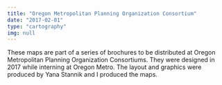 ```yaml
---
title: "Oregon Metropolitan Planning Organization Consortium"
date: "2017-02-01"
type: "cartography"
img: null
---
```


These maps are part of a series of brochures to be distributed at Oregon Metropolitan Planning Organization Consortiums. They were designed in 2017 while interning at Oregon Metro. The layout and graphics were produced by Yana Stannik and I produced the maps.